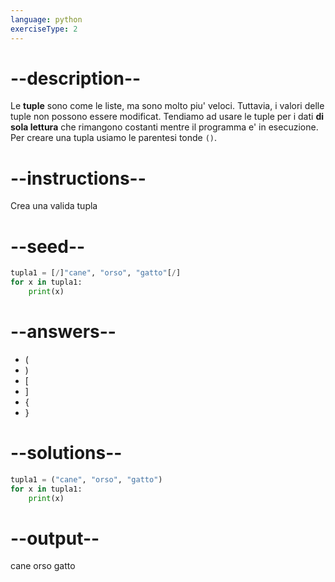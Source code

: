 ```yaml
---
language: python
exerciseType: 2
---
```


# --description--

Le **tuple** sono come le liste, ma sono molto piu' veloci.
Tuttavia, i valori delle tuple non possono essere modificat.
Tendiamo ad usare le tuple per i dati **di sola lettura** che rimangono costanti mentre il programma e' in esecuzione.
Per creare una tupla usiamo le parentesi tonde `()`.

# --instructions--

Crea una valida tupla

# --seed--

```python
tupla1 = [/]"cane", "orso", "gatto"[/]
for x in tupla1:
    print(x)
```

# --answers--

- (
- )
- [
- ]
- {
- }

# --solutions--

```python
tupla1 = ("cane", "orso", "gatto")
for x in tupla1:
    print(x)
```

# --output--

cane
orso
gatto
